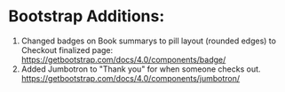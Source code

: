 # Bootstrap Additions:
1. Changed badges on Book summarys to pill layout (rounded edges) to Checkout finalized page: https://getbootstrap.com/docs/4.0/components/badge/
2. Added Jumbotron to "Thank you" for when someone checks out. https://getbootstrap.com/docs/4.0/components/jumbotron/
